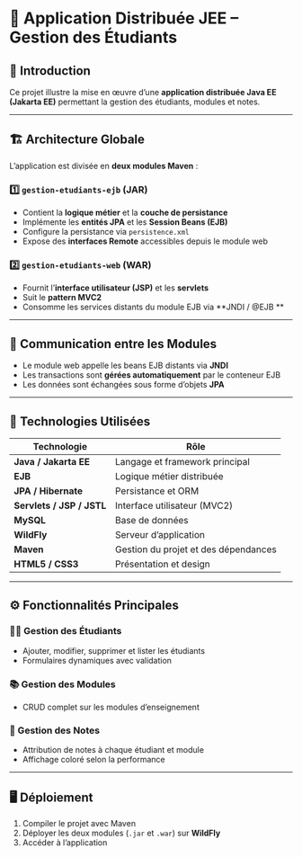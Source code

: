 # 🧩 Application Distribuée JEE – Gestion des Étudiants

## 📖 Introduction
Ce projet illustre la mise en œuvre d’une **application distribuée Java EE (Jakarta EE)** permettant la gestion des étudiants, modules et notes.  

---


## 🏗️ Architecture Globale
L’application est divisée en **deux modules Maven** :

### 1️⃣ `gestion-etudiants-ejb` (JAR)
- Contient la **logique métier** et la **couche de persistance**
- Implémente les **entités JPA** et les **Session Beans (EJB)**  
- Configure la persistance via `persistence.xml`  
- Expose des **interfaces Remote** accessibles depuis le module web

### 2️⃣ `gestion-etudiants-web` (WAR)
- Fournit l’**interface utilisateur (JSP)** et les **servlets**
- Suit le **pattern MVC2**
- Consomme les services distants du module EJB via **JNDI / @EJB **

---

## 🔗 Communication entre les Modules
- Le module web appelle les beans EJB distants via **JNDI**
- Les transactions sont **gérées automatiquement** par le conteneur EJB
- Les données sont échangées sous forme d’objets **JPA**

---

## 🧠 Technologies Utilisées
| Technologie | Rôle |
|--------------|------|
| **Java / Jakarta EE** | Langage et framework principal |
| **EJB** | Logique métier distribuée |
| **JPA / Hibernate** | Persistance et ORM |
| **Servlets / JSP / JSTL** | Interface utilisateur (MVC2) |
| **MySQL** | Base de données |
| **WildFly** | Serveur d’application |
| **Maven** | Gestion du projet et des dépendances |
| **HTML5 / CSS3** | Présentation et design |

---

## ⚙️ Fonctionnalités Principales
### 👩‍🎓 Gestion des Étudiants
- Ajouter, modifier, supprimer et lister les étudiants  
- Formulaires dynamiques avec validation  

### 📚 Gestion des Modules
- CRUD complet sur les modules d’enseignement  

### 🧾 Gestion des Notes
- Attribution de notes à chaque étudiant et module  
- Affichage coloré selon la performance  

---

## 🖥️ Déploiement
1. Compiler le projet avec Maven  
2. Déployer les deux modules (`.jar` et `.war`) sur **WildFly**  
3. Accéder à l’application 
